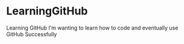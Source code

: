 # LearningGitHub
Learning GitHub
I'm wanting to learn how to code and eventually use GitHub Successfully
